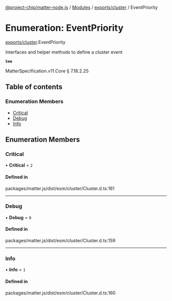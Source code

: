 [@project-chip/matter-node.js](../README.md) / [Modules](../modules.md) / [exports/cluster](../modules/exports_cluster.md) / EventPriority

# Enumeration: EventPriority

[exports/cluster](../modules/exports_cluster.md).EventPriority

Interfaces and helper methods to define a cluster event

**`See`**

MatterSpecification.v11.Core § 7.18.2.25

## Table of contents

### Enumeration Members

- [Critical](exports_cluster.EventPriority.md#critical)
- [Debug](exports_cluster.EventPriority.md#debug)
- [Info](exports_cluster.EventPriority.md#info)

## Enumeration Members

### Critical

• **Critical** = ``2``

#### Defined in

packages/matter.js/dist/esm/cluster/Cluster.d.ts:161

___

### Debug

• **Debug** = ``0``

#### Defined in

packages/matter.js/dist/esm/cluster/Cluster.d.ts:159

___

### Info

• **Info** = ``1``

#### Defined in

packages/matter.js/dist/esm/cluster/Cluster.d.ts:160

